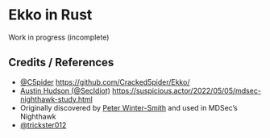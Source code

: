 # Ekko in Rust

Work in progress (incomplete)

## Credits / References

- [@C5pider](https://twitter.com/C5pider) https://github.com/Cracked5pider/Ekko/
- [Austin Hudson (@SecIdiot)](https://twitter.com/ilove2pwn_) https://suspicious.actor/2022/05/05/mdsec-nighthawk-study.html
- Originally discovered by [Peter Winter-Smith](peterwintrsmith) and used in MDSec’s Nighthawk
- [@trickster012](https://twitter.com/trickster012)

